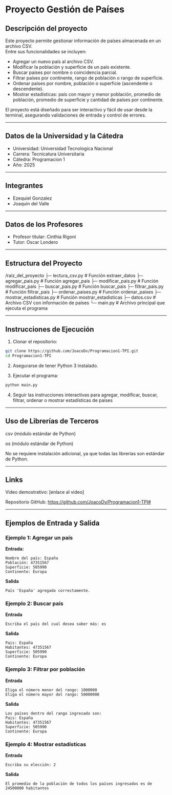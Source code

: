 # Proyecto Gestión de Países


## Descripción del proyecto
Este proyecto permite gestionar información de países almacenada en un archivo CSV.  
Entre sus funcionalidades se incluyen:

- Agregar un nuevo país al archivo CSV.  
- Modificar la población y superficie de un país existente.  
- Buscar países por nombre o coincidencia parcial.  
- Filtrar países por continente, rango de población o rango de superficie.  
- Ordenar países por nombre, población o superficie (ascendente o descendente).  
- Mostrar estadísticas: país con mayor y menor población, promedio de población, promedio de superficie y cantidad de países por continente.  

El proyecto está diseñado para ser interactivo y fácil de usar desde la terminal, asegurando validaciones de entrada y control de errores.

---

## Datos de la Universidad y la Cátedra
- Universidad: Universidad Tecnologica Nacional
- Carrera: Tecnicatura Universitaria 
- Cátedra: Programacion 1
- Año: 2025  

---

## Integrantes
- Ezequiel Gonzalez 
- Joaquin del Valle
---

## Datos de los Profesores
- Profesor titular: Cinthia Rigoni  
- Tutor: Oscar Londero  

---

## Estructura del Proyecto
/raíz_del_proyecto
├─ lectura_csv.py # Función extraer_datos
├─ agregar_pais.py # Función agregar_pais
├─ modificar_pais.py # Función modificar_pais
├─ buscar_pais.py # Función buscar_pais
├─ filtrar_pais.py # Función filtrar_pais
├─ ordenar_paises.py # Función ordenar_paises
├─ mostrar_estadisticas.py # Función mostrar_estadisticas
├─ datos.csv # Archivo CSV con información de países
└─ main.py # Archivo principal que ejecuta el programa

---

## Instrucciones de Ejecución

1. Clonar el repositorio:

```bash
git clone https://github.com/JoacoDv/Programacion1-TPI.git
cd Programacion1-TPI
```

2. Asegurarse de tener Python 3 instalado.

3. Ejecutar el programa:

```bash
python main.py
```

4. Seguir las instrucciones interactivas para agregar, modificar, buscar, filtrar, ordenar o mostrar estadísticas de países

---

## Uso de Librerías de Terceros

csv (módulo estándar de Python)

os (módulo estándar de Python)

No se requiere instalación adicional, ya que todas las librerías son estándar de Python.

---

## Links

Video demostrativo: [enlace al video]

Repositorio GitHub: https://github.com/JoacoDv/Programacion1-TPI#

---

## Ejemplos de Entrada y Salida

### Ejemplo 1: Agregar un país
**Entrada:**
```text
Nombre del país: España
Población: 47351567
Superficie: 505990
Continente: Europa
```

**Salida**
```text
País 'España' agregado correctamente.
```

### Ejemplo 2: Buscar país
**Entrada**
```text
Escriba el país del cual desea saber más: es
```

**Salida**
```text
Pais: España
Habitantes: 47351567
Superficie: 505990
Continente: Europa
```

### Ejemplo 3: Filtrar por población
**Entrada**
```text
Eliga el número menor del rango: 1000000
Eliga el número mayor del rango: 50000000
```

**Salida**
```text
Los países dentro del rango ingresado son: 
Pais: España
Habitantes: 47351567
Superficie: 505990
Continente: Europa
```

### Ejemplo 4: Mostrar estadísticas
**Entrada**
```text
Escriba su elección: 2
```

**Salida**
```text
El promedio de la población de todos los países ingresados es de 24500000 habitantes
```

